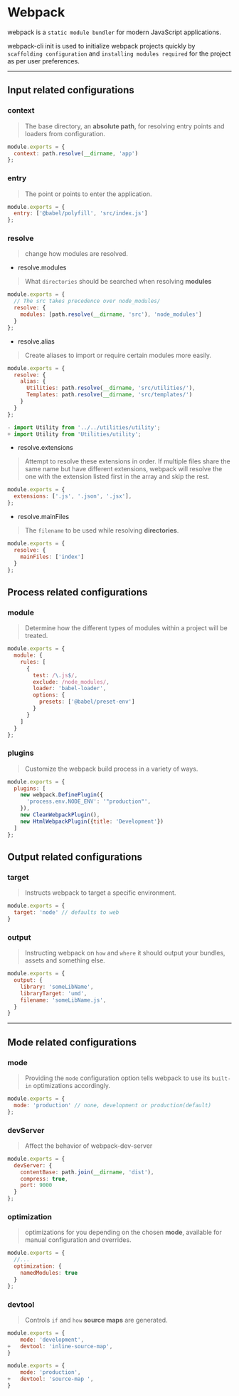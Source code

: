 # Webpack

webpack is a `static module bundler` for modern JavaScript applications. 

webpack-cli init is used to initialize webpack projects quickly by `scaffolding configuration` and `installing modules required` for the project as per user preferences.


-----------

## Input related configurations

### context
> The base directory, an **absolute path**, for resolving entry points and loaders from configuration.

```js
module.exports = {
  context: path.resolve(__dirname, 'app')
};
```

### entry
> The point or points to enter the application.

```js
module.exports = {
  entry: ['@babel/polyfill', 'src/index.js']
};
```

### resolve
> change how modules are resolved.

- resolve.modules
>What `directories` should be searched when resolving **modules**

```js
module.exports = {
  // The src takes precedence over node_modules/
  resolve: {
    modules: [path.resolve(__dirname, 'src'), 'node_modules']
  }
};
```

- resolve.alias
> Create aliases to import or require certain modules more easily.

```js
module.exports = {
  resolve: {
    alias: {
      Utilities: path.resolve(__dirname, 'src/utilities/'),
      Templates: path.resolve(__dirname, 'src/templates/')
    }
  }
};

- import Utility from '../../utilities/utility';
+ import Utility from 'Utilities/utility';
```

- resolve.extensions
> Attempt to resolve these extensions in order. If multiple files share the same name but have 
different extensions, webpack will resolve the one with the extension listed first in the array 
and skip the rest.

```js
module.exports = {
  extensions: ['.js', '.json', '.jsx'],
};


```

- resolve.mainFiles
> The `filename` to be used while resolving **directories**.

```js
module.exports = {
  resolve: {
    mainFiles: ['index']
  }
};
```

## Process related configurations

### module
>  Determine how the different types of modules within a project will be treated.

```js
module.exports = {
  module: {
    rules: [
      {
        test: /\.js$/,
        exclude: /node_modules/,
        loader: 'babel-loader',
        options: {
          presets: ['@babel/preset-env']
        }
      }
    ]
  }
};

```

### plugins
> Customize the webpack build process in a variety of ways.

```js
module.exports = {
  plugins: [
    new webpack.DefinePlugin({
      'process.env.NODE_ENV': '"production"',
    }),
    new CleanWebpackPlugin(),
    new HtmlWebpackPlugin({title: 'Development'})
  ]
};
```

## Output related configurations

### target
> Instructs webpack to target a specific environment.

```js
module.exports = {
  target: 'node' // defaults to web
}
```

### output
> Instructing webpack on `how` and `where` it should output your bundles, assets and something else.

```js
module.exports = {
  output: {
    library: 'someLibName',
    libraryTarget: 'umd',
    filename: 'someLibName.js',
  }
}
```

-----------------------

## Mode related configurations

### mode
> Providing the `mode` configuration option tells webpack to use its `built-in` optimizations accordingly.

```js
module.exports = {
  mode: 'production' // none, development or production(default)
};
```

### devServer
> Affect the behavior of webpack-dev-server

```js
module.exports = {
  devServer: {
    contentBase: path.join(__dirname, 'dist'),
    compress: true,
    port: 9000
  }
};
```

### optimization
> optimizations for you depending on the chosen **mode**, available for manual configuration and overrides.

```js
module.exports = {
  //...
  optimization: {
    namedModules: true
  }
};
```

### devtool
> Controls `if` and `how` **source maps** are generated.

```js
module.exports = {
    mode: 'development',
+   devtool: 'inline-source-map',
}

module.exports = {
    mode: 'production',
+   devtool: 'source-map ',
}

```
